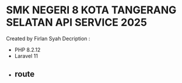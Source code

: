# SMK NEGERI 8 KOTA TANGERANG SELATAN API SERVICE 2025
Created by Firlan Syah 
Decription : 

- PHP 8.2.12
- Laravel 11
- route
    - 
